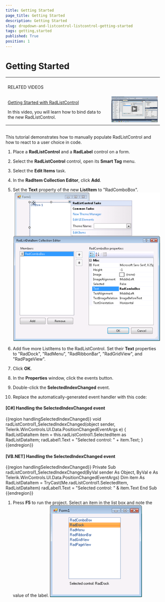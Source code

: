```yaml
---
title: Getting Started
page_title: Getting Started
description: Getting Started
slug: dropdown-and-listcontrol-listcontrol-getting-started
tags: getting,started
published: True
position: 1
---
```


# Getting Started


<table><th><tr><td>

RELATED VIDEOS</td><td></td></tr></th><tr><td>

[Getting Started with RadListControl](http://tv.telerik.com/watch/winforms/getting-started-with-radlistcontrol)

In this video, you will learn how to bind data to the new RadListControl.
            </td><td>![dropdown-and-listcontrol-listcontrol-getting-started 003](images/dropdown-and-listcontrol-listcontrol-getting-started003.png)</td></tr></table>

## 

This tutorial demonstrates how to manually populate RadListControl and
how to react to a user choice in code.

1. Place a __RadListControl__ and a __RadLabel__
    control on a form.

1. Select the __RadListControl__ control, open its
    __Smart Tag__ menu.

1. Select the __Edit Items__ task.

1. In the __RadItem Collection Editor__, click
    __Add__.

1. Set the __Text__ property of the new
    __ListItem__ to "RadComboBox".
            ![dropdown-and-listcontrol-listcontrol-getting-started 001](images/dropdown-and-listcontrol-listcontrol-getting-started001.png)

1. Add five more ListItems to the RadListControl. Set their
    __Text__ properties to "RadDock", "RadMenu", "RadRibbonBar",
    "RadGridView", and "RadPageView".

1. Click __OK__.

1. In the __Properties__ window, click the events
    button.

1. Double-click the __SelectedIndexChanged__ event.

1. Replace the automatically-generated event handler with this code:

      
        	
      	 

#### __[C#] Handling the SelectedIndexChanged event__

{{region handlingSelectedIndexChanged}}
	        void radListControl1_SelectedIndexChanged(object sender, Telerik.WinControls.UI.Data.PositionChangedEventArgs e)
	        {
	            RadListDataItem item = this.radListControl1.SelectedItem as RadListDataItem;
	            radLabel1.Text = "Selected control: " + item.Text;
	        }
	{{endregion}}



#### __[VB.NET] Handling the SelectedIndexChanged event__

{{region handlingSelectedIndexChanged}}
	    Private Sub radListControl1_SelectedIndexChanged(ByVal sender As Object, ByVal e As Telerik.WinControls.UI.Data.PositionChangedEventArgs)
	        Dim item As RadListDataItem = TryCast(Me.radListControl1.SelectedItem, RadListDataItem)
	        radLabel1.Text = "Selected control: " & item.Text
	    End Sub
	{{endregion}}



1. Press __F5__ to run the project. Select an item in the
    list box and note the value of the label.
    ![dropdown-and-listcontrol-listcontrol-getting-started 002](images/dropdown-and-listcontrol-listcontrol-getting-started002.png)
